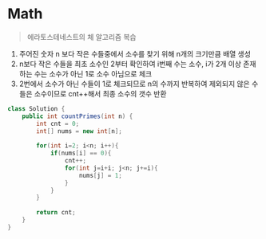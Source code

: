 # Math
> 에라토스테네스트의 체 알고리즘 복습
1. 주어진 숫자 n 보다 작은 수들중에서 소수를 찾기 위해 n개의 크기만큼 배열 생성
2. n보다 작은 수들을 최초 소수인 2부터 확인하여 i번째 수는 소수, i가 2개 이상 존재하는 수는 소수가 아닌 1로 소수 아님으로 체크
3. 2번에서 소수가 아닌 수들이 1로 체크되므로 n의 수까지 반복하여 제외되지 않은 수들은 소수이므로 cnt++해서 최종 소수의 갯수 반환


```java
class Solution {
    public int countPrimes(int n) {
        int cnt = 0;
        int[] nums = new int[n];
        
        for(int i=2; i<n; i++){
            if(nums[i] == 0){
                cnt++;
                for(int j=i+i; j<n; j+=i){
                    nums[j] = 1;
                }
            }
        }
        
        return cnt;
    }
}
```
